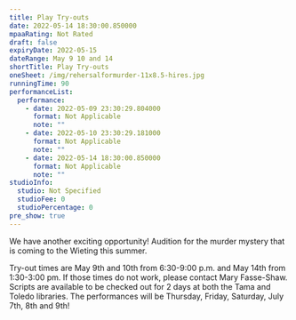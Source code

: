 ```yaml
---
title: Play Try-outs
date: 2022-05-14 18:30:00.850000
mpaaRating: Not Rated
draft: false
expiryDate: 2022-05-15
dateRange: May 9 10 and 14
shortTitle: Play Try-outs
oneSheet: /img/rehersalformurder-11x8.5-hires.jpg
runningTime: 90
performanceList:
  performance:
    - date: 2022-05-09 23:30:29.804000
      format: Not Applicable
      note: ""
    - date: 2022-05-10 23:30:29.181000
      format: Not Applicable
      note: ""
    - date: 2022-05-14 18:30:00.850000
      format: Not Applicable
      note: ""
studioInfo:
  studio: Not Specified
  studioFee: 0
  studioPercentage: 0
pre_show: true
---
```


We have another exciting opportunity! Audition for the murder mystery that is coming to the Wieting this summer.

Try-out times are May 9th and 10th from 6:30-9:00 p.m. and May 14th from 1:30-3:00 pm.  If those times do not work, please contact Mary Fasse-Shaw. Scripts are available to be checked out for 2 days at both the Tama and Toledo libraries. The performances will be Thursday, Friday, Saturday, July 7th, 8th and 9th!
